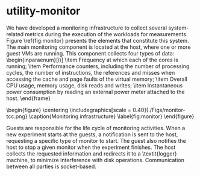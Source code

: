 # utility-monitor

We have developed a monitoring infrastructure to collect several system-related metrics during the execution of the workloads for measurements. Figure \ref{fig:monitor} presents the elements that constitute this system. The main monitoring component is located at the host, where one or more guest VMs are running. This component  collects four types of data:
\begin{inparaenum}[i)]
\item Frequency at which each of the cores is running;
\item Performance counters, including the number of processing cycles, the number of instructions, the references and misses when accessing the cache and page faults of the virtual memory;
\item Overall CPU usage, memory usage, disk reads and writes;
\item Instantaneous power consumption by reading an external power meter attached to the host.
\end{frame}

\begin{figure}
\centering
\includegraphics[scale = 0.40]{./Figs/monitor-tcc.png}
\caption{Monitoring infrastructure}
\label{fig:monitor}
\end{figure}

Guests are responsible for the life cycle of monitoring activities. 
When a new experiment starts at the guests, a notification is sent to the host, requesting a specific type of monitor to start. The guest also notifies the host to stop a given monitor when the experiment finishes. The host collects the requested information and redirects it to a \textit{logger} machine, to minimize interference with disk operations. Communication between all parties is socket-based.
